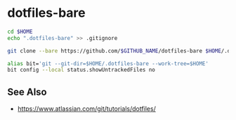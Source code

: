 # dotfiles-bare

```sh
cd $HOME
echo ".dotfiles-bare" >> .gitignore

git clone --bare https://github.com/$GITHUB_NAME/dotfiles-bare $HOME/.dotfiles-bare

alias bit='git --git-dir=$HOME/.dotfiles-bare --work-tree=$HOME'
bit config --local status.showUntrackedFiles no
```

## See Also

- <https://www.atlassian.com/git/tutorials/dotfiles/>
